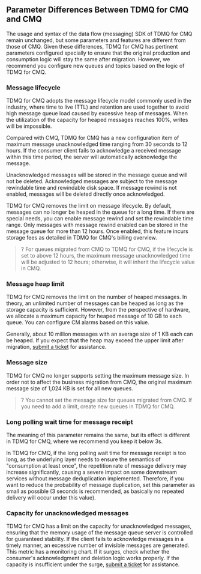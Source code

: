 ## Parameter Differences Between TDMQ for CMQ and CMQ

The usage and syntax of the data flow (messaging) SDK of TDMQ for CMQ remain unchanged, but some parameters and features are different from those of CMQ. Given these differences, TDMQ for CMQ has pertinent parameters configured specially to ensure that the original production and consumption logic will stay the same after migration. However, we recommend you configure new queues and topics based on the logic of TDMQ for CMQ.

### Message lifecycle
TDMQ for CMQ adopts the message lifecycle model commonly used in the industry, where time to live (TTL) and retention are used together to avoid high message queue load caused by excessive heap of messages. When the utilization of the capacity for heaped messages reaches 100%, writes will be impossible.

Compared with CMQ, TDMQ for CMQ has a new configuration item of maximum message unacknowledged time ranging from 30 seconds to 12 hours. If the consumer client fails to acknowledge a received message within this time period, the server will automatically acknowledge the message.

Unacknowledged messages will be stored in the message queue and will not be deleted. Acknowledged messages are subject to the message rewindable time and rewindable disk space. If message rewind is not enabled, messages will be deleted directly once acknowledged.

TDMQ for CMQ removes the limit on message lifecycle. By default, messages can no longer be heaped in the queue for a long time. If there are special needs, you can enable message rewind and set the rewindable time range. Only messages with message rewind enabled can be stored in the message queue for more than 12 hours. Once enabled, this feature incurs storage fees as detailed in TDMQ for CMQ's billing overview.

>? For queues migrated from CMQ to TDMQ for CMQ, if the lifecycle is set to above 12 hours, the maximum message unacknowledged time will be adjusted to 12 hours; otherwise, it will inherit the lifecycle value in CMQ.

### Message heap limit

TDMQ for CMQ removes the limit on the number of heaped messages. In theory, an unlimited number of messages can be heaped as long as the storage capacity is sufficient. However, from the perspective of hardware, we allocate a maximum capacity for heaped message of 10 GB to each queue. You can configure CM alarms based on this value.

Generally, about 10 million messages with an average size of 1 KB each can be heaped. If you expect that the heap may exceed the upper limit after migration, [submit a ticket](https://console.cloud.tencent.com/workorder/category?level1_id=876&level2_id=947&source=14&data_title=%E6%B6%88%E6%81%AF%E9%98%9F%E5%88%97%20CMQ&step=1) for assistance.

### Message size
TDMQ for CMQ no longer supports setting the maximum message size. In order not to affect the business migration from CMQ, the original maximum message size of 1,024 KB is set for all new queues.

>? You cannot set the message size for queues migrated from CMQ. If you need to add a limit, create new queues in TDMQ for CMQ.


### Long polling wait time for message receipt

The meaning of this parameter remains the same, but its effect is different in TDMQ for CMQ, where we recommend you keep it below 3s.

In TDMQ for CMQ, if the long polling wait time for message receipt is too long, as the underlying layer needs to ensure the semantics of "consumption at least once", the repetition rate of message delivery may increase significantly, causing a severe impact on some downstream services without message deduplication implemented. Therefore, if you want to reduce the probability of message duplication, set this parameter as small as possible (3 seconds is recommended, as basically no repeated delivery will occur under this value).

### Capacity for unacknowledged messages
TDMQ for CMQ has a limit on the capacity for unacknowledged messages, ensuring that the memory usage of the message queue server is controlled for guaranteed stability. If the client fails to acknowledge messages in a timely manner, an excessive number of invisible messages are generated. This metric has a monitoring chart. If it surges, check whether the consumer's acknowledgment and deletion logic works properly. If the capacity is insufficient under the surge, [submit a ticket](https://console.cloud.tencent.com/workorder/category?level1_id=876&level2_id=947&source=14&data_title=%E6%B6%88%E6%81%AF%E9%98%9F%E5%88%97%20CMQ&step=1) for assistance.

